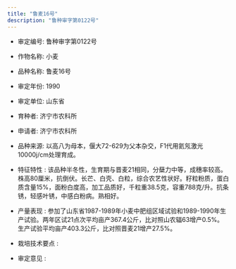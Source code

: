 ```yaml
---
title: "鲁麦16号"
description: "鲁种审字第0122号"
---
```

* 审定编号:  鲁种审字第0122号

*  作物名称:  小麦

*  品种名称:  鲁麦16号

*  审定年份:  1990

*  审定单位:  山东省

* 育种者:  济宁市农科所

*  申请者:  济宁市农科所

*  品种来源:  以高八为母本，偃大72-629为父本杂交，F1代用氦氖激光10000j/cm处理育成。

*  特征特性 : 
该品种半冬性，生育期与晋麦21相同，分蘖力中等，成穗率较高。株高80厘米，抗倒伏。长芒、白壳、白粒，综合农艺性状好。籽粒粉质，蛋白质含量15%，面粉白度高，加工品质好，千粒重38.5克，容重788克/升。抗条锈，轻感叶锈，中感白粉病。熟相好。
 
*  产量表现 : 
参加了山东省1987-1989年小麦中肥组区域试验和1989-1990年生产试验。两年区试21点次平均亩产367.4公斤，比对照山农辐63增产0.5%。生产试验平均亩产403.3公斤，比对照晋麦21增产27.5%。

*  栽培技术要点 : 


*  审定意见 : 

